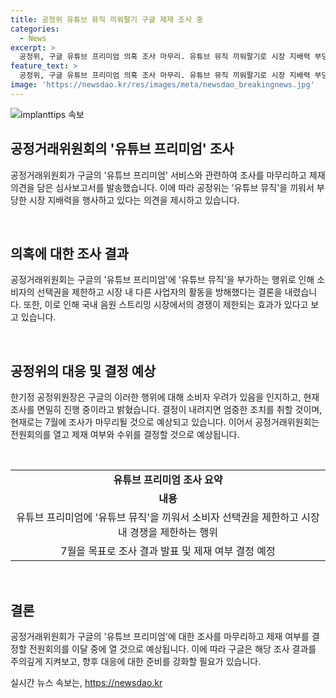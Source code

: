 ```yaml
---
title: 공정위 유튜브 뮤직 끼워팔기 구글 제재 조사 중
categories:
  - News
excerpt: >
  공정위, 구글 유튜브 프리미엄 의혹 조사 마무리. 유튜브 뮤직 끼워팔기로 시장 지배력 부당전이 의심. 소비자 선택권 제한과 경쟁 제한 여부 검토 중. 조만간 법위반 여부 결정 예상.
feature_text: >
  공정위, 구글 유튜브 프리미엄 의혹 조사 마무리. 유튜브 뮤직 끼워팔기로 시장 지배력 부당전이 의심. 소비자 선택권 제한과 경쟁 제한 여부 검토 중. 조만간 법위반 여부 결정 예상.
image: 'https://newsdao.kr/res/images/meta/newsdao_breakingnews.jpg'
---
```


<p><img src="https://newsdao.kr/res/images/meta/newsdao_breakingnews.jpg" alt="implanttips 속보" /></p>

<h2 data-ke-size="size26">공정거래위원회의 '유튜브 프리미엄' 조사</h2>

<p data-ke-size="size16">공정거래위원회가 구글의 '유튜브 프리미엄' 서비스와 관련하여 조사를 마무리하고 제재 의견을 담은 심사보고서를 발송했습니다. 이에 따라 공정위는 '유튜브 뮤직'을 끼워서 부당한 시장 지배력을 행사하고 있다는 의견을 제시하고 있습니다.</p>

<p><br></p>

<h2 data-ke-size="size24">의혹에 대한 조사 결과</h2>

<p data-ke-size="size16">공정거래위원회는 구글의 '유튜브 프리미엄'에 '유튜브 뮤직'을 부가하는 행위로 인해 소비자의 선택권을 제한하고 시장 내 다른 사업자의 활동을 방해했다는 결론을 내렸습니다. 또한, 이로 인해 국내 음원 스트리밍 시장에서의 경쟁이 제한되는 효과가 있다고 보고 있습니다.</p>

<p><br></p>

<h2 data-ke-size="size24">공정위의 대응 및 결정 예상</h2>

<p data-ke-size="size16">한기정 공정위원장은 구글의 이러한 행위에 대해 소비자 우려가 있음을 인지하고, 현재 조사를 면밀히 진행 중이라고 밝혔습니다. 결정이 내려지면 엄중한 조치를 취할 것이며, 현재로는 7월에 조사가 마무리될 것으로 예상되고 있습니다. 이어서 공정거래위원회는 전원회의를 열고 제재 여부와 수위를 결정할 것으로 예상됩니다.</p>

<p><br></p>

<table>
  <tr>
    <td style="text-align: center; height: 17px;"><b>유튜브 프리미엄 조사 요약</b></td>
  </tr>
  <tr>
    <td style="text-align: center; height: 17px;"><b>내용</b></td>
  </tr>
  <tr>
    <td style="text-align: center; height: 17px;">유튜브 프리미엄에 '유튜브 뮤직'을 끼워서 소비자 선택권을 제한하고 시장 내 경쟁을 제한하는 행위</td>
  </tr>
  <tr>
    <td style="text-align: center; height: 17px;">7월을 목표로 조사 결과 발표 및 제재 여부 결정 예정</td>
  </tr>
</table>

<p><br></p>

<h2 data-ke-size="size24">결론</h2>

<p data-ke-size="size16">공정거래위원회가 구글의 '유튜브 프리미엄'에 대한 조사를 마무리하고 제재 여부를 결정할 전원회의를 이달 중에 열 것으로 예상됩니다. 이에 따라 구글은 해당 조사 결과를 주의깊게 지켜보고, 향후 대응에 대한 준비를 강화할 필요가 있습니다.</p>
실시간 뉴스 속보는, <a href="https://newsdao.kr" rel="dofollow">https://newsdao.kr</a>


